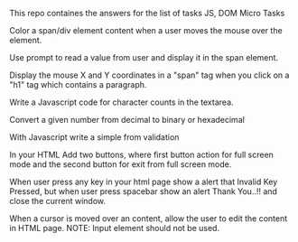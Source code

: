This repo containes the answers for the list of tasks JS, DOM Micro Tasks

Color a span/div element content when a user moves the mouse over the element.

Use prompt to read a value from user and display it in the span element.

Display the mouse X and Y coordinates in a "span" tag when you click on a "h1" tag which contains a paragraph.

Write a Javascript code for character counts in the textarea.

Convert a given number from decimal to binary or hexadecimal

With Javascript write a simple from validation

In your HTML Add two buttons, where first button action for full screen mode and the second button for exit from full screen mode.

When user press any key in your html page show a alert that Invalid Key Pressed, but when user press spacebar show an alert Thank You..!! and close the current window.

When a cursor is moved over an content, allow the user to edit the content in HTML page. NOTE: Input element should not be used.